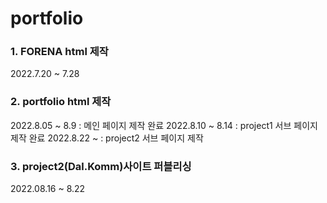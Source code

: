 # portfolio

### 1. FORENA html 제작

2022.7.20 ~ 7.28

### 2. portfolio html 제작

2022.8.05 ~ 8.9 : 메인 페이지 제작 완료
2022.8.10 ~ 8.14 : project1 서브 페이지 제작 완료
2022.8.22 ~  : project2 서브 페이지 제작

### 3. project2(Dal.Komm)사이트 퍼블리싱

2022.08.16 ~ 8.22
